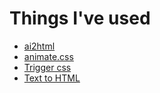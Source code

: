 <h1>Things I've used</h1>

<ul>
	<li> <a href="http://ai2html.org/">ai2html</a> </li>
	<li> <a href="https://daneden.github.io/animate.css/">animate.css</a> </li>
	<li> <a href="http://blog.webbb.be/trigger-css-animation-scroll/">Trigger css</a> </li>
	<li> <a href="http://www.textfixer.com/html/convert-text-html.php">Text to HTML</a> </li>
</ul>